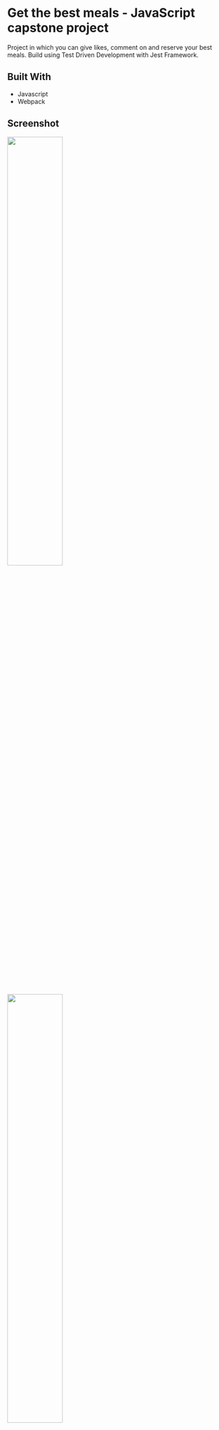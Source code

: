 # Get the best meals - JavaScript capstone project

Project in which you can give likes, comment on and reserve your best meals.
Build using Test Driven Development with Jest Framework.

## Built With

- Javascript
- Webpack

## Screenshot
<img src="https://user-images.githubusercontent.com/59011105/175324086-5d1f1293-828d-4905-9328-41a69a09397f.png" width=50%>

<img src="https://user-images.githubusercontent.com/59011105/175324226-b2c15f5d-24fa-43dc-889d-15e4e11046c5.png" width=50%>

<img src="https://user-images.githubusercontent.com/59011105/175324739-4cfbe783-3a44-4385-b55c-e4fcc5636638.png" width=50%>

## LIVE DEMO

[live demo link](TODO)

## Project documentation

[Video](https://drive.google.com/file/d/1T_B8dzL3QMgRhWRol4ootSXk7mM54ln1/view?usp=sharing)

## Getting Started

To build run in your terminal:

1. `npm i`
2. `npm start`

## Author

- 👤 **divinecharlotte** [LinkedIn](https://www.linkedin.com/in/charlotte-divine-dusenge-31b19017a/)

- 👤 **yohannesdagnachew** [GitHub](https://yohannesdagnachew.github.io/Portfolio/)

- 👤 **whid-bb** [LinkedIn](https://www.linkedin.com/in/bartosz-ka%C5%BAmierczak-46a810235/)

## 🤝 Contributing

Contributions, issues, and feature requests are welcome!

## Show your support

Give a ⭐️ if you like this project!
